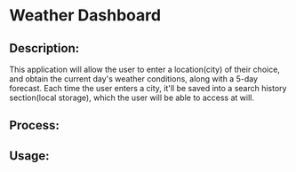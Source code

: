 # Weather Dashboard

## Description:
This application will allow the user to enter a location(city) of their choice, and obtain the current day's weather conditions, along with a 5-day forecast. Each time the user enters a city, it'll be saved into a search history section(local storage), which the user will be able to access at will.

## Process:

## Usage: